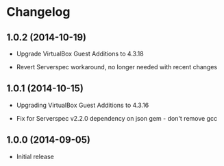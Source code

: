 # Changelog

## 1.0.2 (2014-10-19)

* Upgrade VirtualBox Guest Additions to 4.3.18

* Revert Serverspec workaround, no longer needed with recent changes

## 1.0.1 (2014-10-15)

* Upgrading VirtualBox Guest Additions to 4.3.16

* Fix for Serverspec v2.2.0 dependency on json gem - don't remove gcc

## 1.0.0 (2014-09-05)

* Initial release
